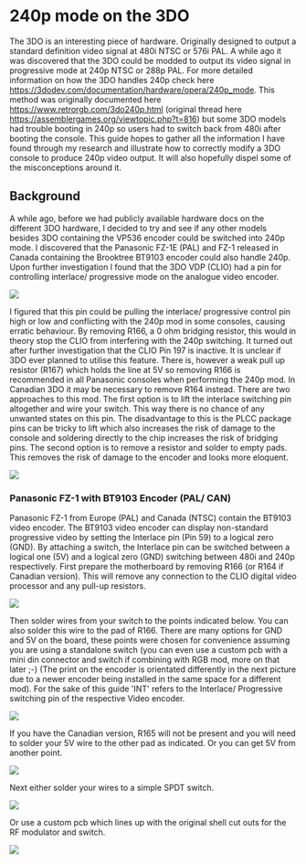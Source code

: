 # **240p mode on the 3DO**

The 3DO is an interesting piece of hardware. Originally designed to output a standard definition video signal at 480i NTSC or 576i PAL. A while ago it was discovered that the 3DO could be modded to output its video signal in progressive mode at 240p NTSC or 288p PAL. For more detailed information on how the 3DO handles 240p check here https://3dodev.com/documentation/hardware/opera/240p_mode.
This method was originally documented here https://www.retrorgb.com/3do240p.html (original thread here https://assemblergames.org/viewtopic.php?t=816) but some 3DO models had trouble booting in 240p so users had to switch back from 480i after booting the console. This guide hopes to gather all the information I have found through my research and illustrate how to correctly modify a 3DO console to produce 240p video output. It will also hopefully dispel some of the misconceptions around it.

## **Background**

A while ago, before we had publicly available hardware docs on the different 3DO hardware, I decided to try and see if any other models besides 3DO containing the VP536 encoder could be switched into 240p mode. I discovered that the Panasonic FZ-1E (PAL) and FZ-1 released in Canada containing the Brooktree BT9103 encoder could also handle 240p. Upon further investigation I found that the 3DO VDP (CLIO) had a pin for controlling interlace/ progressive mode on the analogue video encoder. 

![](https://github.com/Taijigamer2/3DO_video_output_projects/blob/main/240p_video_mode_on_3DO/Images/IMG_2038_Interlace.jpg)

I figured that this pin could be pulling the interlace/ progressive control pin high or low and conflicting with the 240p mod in some consoles, causing erratic behaviour. By removing R166, a 0 ohm bridging resistor, this would in theory stop the CLIO from interfering with the 240p switching. It turned out after further investigation that the CLIO Pin 197 is inactive. It is unclear if 3DO ever planned to utilise this feature. There is, however a weak pull up resistor (R167) which holds the line at 5V so removing R166 is recommended in all Panasonic consoles when performing the 240p mod. In Canadian 3DO it may be necessary to remove R164 instead.
There are two approaches to this mod. The first option is to lift the interlace switching pin altogether and wire your switch. This way there is no chance of any unwanted states on this pin. The disadvantage to this is the PLCC package pins can be tricky to lift which also increases the risk of damage to the console and soldering directly to the chip increases the risk of bridging pins. The second option is to remove a resistor and solder to empty pads. This removes the risk of damage to the encoder and looks more eloquent. 

![](https://github.com/Taijigamer2/3DO_video_output_projects/blob/main/240p_video_mode_on_3DO/Images/BT9103_240p_crop.png)

### **Panasonic FZ-1 with BT9103 Encoder (PAL/ CAN)**

Panasonic FZ-1 from Europe (PAL) and Canada (NTSC) contain the BT9103 video encoder. The BT9103 video encoder can display non-standard progressive video by setting the Interlace pin (Pin 59) to a logical zero (GND). By attaching a switch, the Interlace pin can be switched between a logical one (5V) and a logical zero (GND) switching between 480i and 240p respectively. 
First prepare the motherboard by removing R166 (or R164 if Canadian version). This will remove any connection to the CLIO digital video processor and any pull-up resistors.

![](https://github.com/Taijigamer2/3DO_video_output_projects/blob/main/240p_video_mode_on_3DO/Images/IMG_2038_R166.jpg)

Then solder wires from your switch to the points indicated below. You can also solder this wire to the pad of R166. There are many options for GND and 5V on the board, these points were chosen for convenience assuming you are using a standalone switch (you can even use a custom pcb with a mini din connector and switch if combining with RGB mod, more on that later ;-) (The print on the encoder is orientated differently  in the next picture due to a newer encoder being installed in the same space for a different mod). For the sake of this guide 'INT' refers to the Interlace/ Progressive switching pin of the respective Video encoder.

![](https://github.com/Taijigamer2/3DO_video_output_projects/blob/main/240p_video_mode_on_3DO/Images/IMG_2311_pinout.jpg)

If you have the Canadian version, R165 will not be present and you will need to solder your 5V wire to the other pad as indicated. Or you can get 5V from another point.

![](https://github.com/Taijigamer2/3DO_video_output_projects/blob/main/240p_video_mode_on_3DO/Images/IMG_2311_pinout_alt.jpg)

Next either solder your wires to a simple SPDT switch.

![](https://github.com/Taijigamer2/3DO_video_output_projects/blob/main/240p_video_mode_on_3DO/Images/IMG_2056_cropped.jpg)

Or use a custom pcb which lines up with the original shell cut outs for the RF modulator and switch.

![](https://github.com/Taijigamer2/3DO_video_output_projects/blob/main/240p_video_mode_on_3DO/Images/IMG_2642(cropped).jpg)


